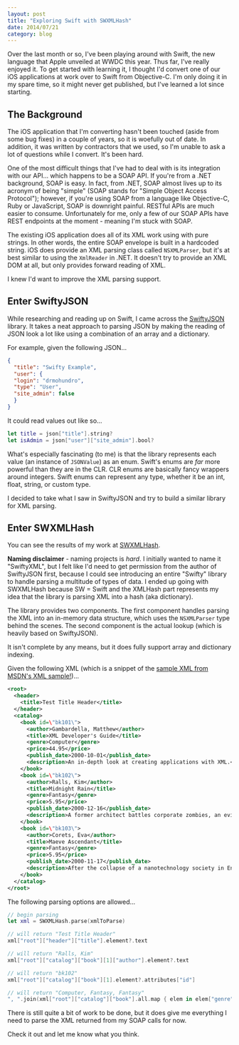 ```yaml
---
layout: post
title: "Exploring Swift with SWXMLHash"
date: 2014/07/21
category: blog
---
```


Over the last month or so, I've been playing around with Swift, the new language that Apple unveiled at WWDC this year. Thus far, I've really enjoyed it. To get started with learning it, I thought I'd convert one of our iOS applications at work over to Swift from Objective-C. I'm only doing it in my spare time, so it might never get published, but I've learned a lot since starting.

## The Background

The iOS application that I'm converting hasn't been touched (aside from some bug fixes) in a couple of years, so it is woefully out of date. In addition, it was written by contractors that we used, so I'm unable to ask a lot of questions while I convert. It's been hard.

One of the most difficult things that I've had to deal with is its integration with our API... which happens to be a SOAP API. If you're from a .NET background, SOAP is easy. In fact, from .NET, SOAP almost lives up to its acronym of being "simple" (SOAP stands for "Simple Object Access Protocol"); however, if you're using SOAP from a language like Objective-C, Ruby or JavaScript, SOAP is downright painful. RESTful APIs are much easier to consume. Unfortunately for me, only a few of our SOAP APIs have REST endpoints at the moment - meaning I'm stuck with SOAP.

The existing iOS application does all of its XML work using with pure strings. In other words, the entire SOAP envelope is built in a hardcoded string. iOS does provide an XML parsing class called `NSXMLParser`, but it's at best similar to using the `XmlReader` in .NET. It doesn't try to provide an XML DOM at all, but only provides forward reading of XML.

I knew I'd want to improve the XML parsing support.

## Enter SwiftyJSON

While researching and reading up on Swift, I came across the [SwiftyJSON](https://github.com/lingoer/SwiftyJSON/) library. It takes a neat approach to parsing JSON by making the reading of JSON look a lot like using a combination of an array and a dictionary.

For example, given the following JSON...

```json
{
  "title": "Swifty Example",
  "user": {
  "login": "drmohundro",
  "type": "User",
  "site_admin": false
  }
}
```

It could read values out like so...

```swift
let title = json["title"].string?
let isAdmin = json["user"]["site_admin"].bool?
```

What's especially fascinating (to me) is that the library represents each value (an instance of `JSONValue`) as an enum. Swift's enums are *far* more powerful than they are in the CLR. CLR enums are basically fancy wrappers around integers. Swift enums can represent any type, whether it be an int, float, string, or custom type.

I decided to take what I saw in SwiftyJSON and try to build a similar library for XML parsing.

## Enter SWXMLHash

You can see the results of my work at [SWXMLHash](https://github.com/drmohundro/swxmlhash). 

__Naming disclaimer__ - naming projects is *hard*. I initially wanted to name it "SwiftyXML", but I felt like I'd need to get permission from the author of SwiftyJSON first, because I could see introducing an entire "Swifty" library to handle parsing a multitude of types of data. I ended up going with SWXMLHash because SW = Swift and the XMLHash part represents my idea that the library is parsing XML into a hash (aka dictionary).

The library provides two components. The first component handles parsing the XML into an in-memory data structure, which uses the `NSXMLParser` type behind the scenes. The second component is the actual lookup (which is heavily based on SwiftyJSON).

It isn't complete by any means, but it does fully support array and dictionary indexing.

Given the following XML (which is a snippet of the [sample XML from MSDN's XML sample!](http://msdn.microsoft.com/en-us/library/ms762271\(v=vs.85\).aspx))...

```xml
<root>
  <header>
    <title>Test Title Header</title>
  </header>
  <catalog>
    <book id=\"bk101\">
      <author>Gambardella, Matthew</author>
      <title>XML Developer's Guide</title>
      <genre>Computer</genre>
      <price>44.95</price>
      <publish_date>2000-10-01</publish_date>
      <description>An in-depth look at creating applications with XML.</description>
    </book>
    <book id=\"bk102\">
      <author>Ralls, Kim</author>
      <title>Midnight Rain</title>
      <genre>Fantasy</genre>
      <price>5.95</price>
      <publish_date>2000-12-16</publish_date>
      <description>A former architect battles corporate zombies, an evil sorceress, and her own childhood to become queen of the world.</description>
    </book>
    <book id=\"bk103\">
      <author>Corets, Eva</author>
      <title>Maeve Ascendant</title>
      <genre>Fantasy</genre>
      <price>5.95</price>
      <publish_date>2000-11-17</publish_date>
      <description>After the collapse of a nanotechnology society in England, the young survivors lay the foundation for a new society.</description>
    </book>
  </catalog>
</root>
```

The following parsing options are allowed...

```swift
// begin parsing
let xml = SWXMLHash.parse(xmlToParse)

// will return "Test Title Header"
xml["root"]["header"]["title"].element?.text

// will return "Ralls, Kim"
xml["root"]["catalog"]["book"][1]["author"].element?.text

// will return "bk102"
xml["root"]["catalog"]["book"][1].element?.attributes["id"]

// will return "Computer, Fantasy, Fantasy"
", ".join(xml["root"]["catalog"]["book"].all.map { elem in elem["genre"].element!.text! })
```

There is still quite a bit of work to be done, but it does give me everything I need to parse the XML returned from my SOAP calls for now.

Check it out and let me know what you think.
